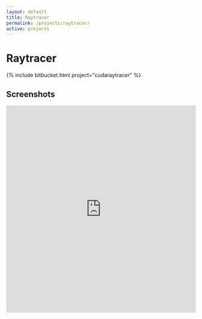 ```yaml
---
layout: default
title: Raytracer
permalink: /projects/raytracer/
active: projects
---
```



<h1>Raytracer</h1>

<div class="row">
{% include bitbucket.html project="cudaraytracer" %}
</div>

<h2>Screenshots</h2>

<iframe class="imgur-album" width="100%" height="550" frameborder="0" src="http://imgur.com/a/YmZqJ/embed"></iframe>
